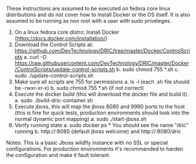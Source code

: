 These instructions are assumed to be executed on fedora core linux distributions and 
do not cover how to install Docker or the OS itself. It is also assumed to be running as
non root with a user with sudo priveleges.

1. On a linux fedora core distro: Install Docker (https://docs.docker.com/installation/)
2. Download the Control Scripts at: https://github.com/DevTechnology/DRIC/tree/master/Docker/ControlScripts
	a. curl -O https://raw.githubusercontent.com/DevTechnology/DRIC/master/Docker/ControlScripts/update-control-scripts.sh
	b. sudo chmod 755 *.sh
	c. sudo ./update-control-scripts.sh
3. Make sure all scripts are 755 for permissions
	a. ls -l (each .sh file should be -rwxr-xr-x)
	b. sudo chmod 755 *.sh (if not correct)
4. Execute the docker build (this will download the docker file and build it).
	a. sudo ./build-dric-container.sh
5. Execute jboss, this will map the jboss 8080 and 9990 ports to the host (this is fine for quick tests, 
	production environments should look into the normal dynamic port mapping)
	a. sudo ./start-jboss.sh
6. Verify running state
	a. sudo docker ps
		* You should see the name "dric" running
	b. http://<IP>:8080 (default jboss welcome) and http://<IP>:8080/dric

Notes: This is a basic Jboss wildfly instance with no SSL or special configurations. For production 
		environments it's recommended to harden the configuration and make it fault tolerant.

